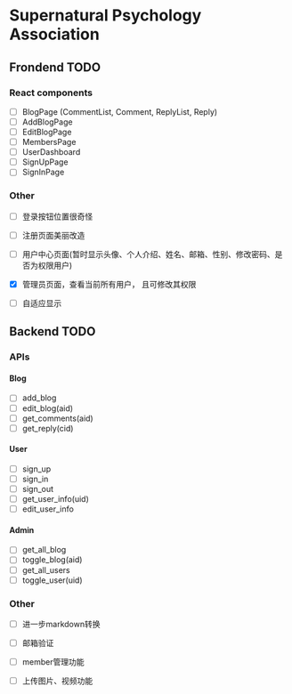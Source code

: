 # Supernatural Psychology Association

## Frondend TODO

### React components

- [ ] BlogPage (CommentList, Comment, ReplyList, Reply)
- [ ] AddBlogPage
- [ ] EditBlogPage
- [ ] MembersPage
- [ ] UserDashboard
- [ ] SignUpPage
- [ ] SignInPage

### Other

- [ ] 登录按钮位置很奇怪
- [ ] 注册页面美丽改造
- [ ] 用户中心页面(暂时显示头像、个人介绍、姓名、邮箱、性别、修改密码、是否为权限用户)
- [x] 管理员页面，查看当前所有用户， 且可修改其权限
- [ ] 自适应显示
   

## Backend TODO

### APIs

#### Blog

- [ ] add_blog
- [ ] edit_blog(aid)
- [ ] get_comments(aid)
- [ ] get_reply(cid)

#### User

- [ ] sign_up
- [ ] sign_in
- [ ] sign_out
- [ ] get_user_info(uid)
- [ ] edit_user_info

#### Admin

- [ ] get_all_blog
- [ ] toggle_blog(aid)
- [ ] get_all_users
- [ ] toggle_user(uid)

### Other

- [ ] 进一步markdown转换
- [ ] 邮箱验证
- [ ] member管理功能
- [ ] 上传图片、视频功能

 
